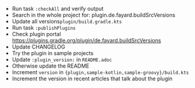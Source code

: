 - Run task `:checkAll` and verify output
- Search in the whole project for: plugin.de.fayard.buildSrcVersions  
- Update all versions`plugin/build.gradle.kts`
- Run task `:publishPlugins` 
- Check plugin portal https://plugins.gradle.org/plugin/de.fayard.buildSrcVersions
- Update CHANGELOG
- Try the plugin in sample projects
- Update `:plugin_version:` in `README.adoc`
- Otherwise update the README
- Increment `version` in `{plugin,sample-kotlin,sample-groovy}/build.kts`
- Increment the version in recent articles that talk about the plugin

